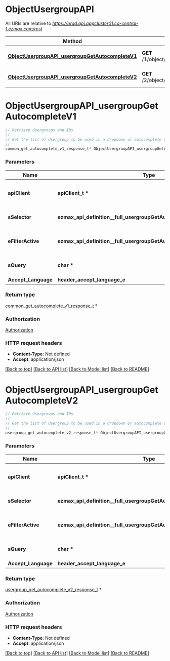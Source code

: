# ObjectUsergroupAPI

All URIs are relative to *https://prod.api.appcluster01.ca-central-1.ezmax.com/rest*

Method | HTTP request | Description
------------- | ------------- | -------------
[**ObjectUsergroupAPI_usergroupGetAutocompleteV1**](ObjectUsergroupAPI.md#ObjectUsergroupAPI_usergroupGetAutocompleteV1) | **GET** /1/object/usergroup/getAutocomplete/{sSelector} | Retrieve Usergroups and IDs
[**ObjectUsergroupAPI_usergroupGetAutocompleteV2**](ObjectUsergroupAPI.md#ObjectUsergroupAPI_usergroupGetAutocompleteV2) | **GET** /2/object/usergroup/getAutocomplete/{sSelector} | Retrieve Usergroups and IDs


# **ObjectUsergroupAPI_usergroupGetAutocompleteV1**
```c
// Retrieve Usergroups and IDs
//
// Get the list of Usergroup to be used in a dropdown or autocomplete control.
//
common_get_autocomplete_v1_response_t* ObjectUsergroupAPI_usergroupGetAutocompleteV1(apiClient_t *apiClient, ezmax_api_definition__full_usergroupGetAutocompleteV1_sSelector_e sSelector, ezmax_api_definition__full_usergroupGetAutocompleteV1_eFilterActive_e eFilterActive, char * sQuery, header_accept_language_e Accept_Language);
```

### Parameters
Name | Type | Description  | Notes
------------- | ------------- | ------------- | -------------
**apiClient** | **apiClient_t \*** | context containing the client configuration |
**sSelector** | **ezmax_api_definition__full_usergroupGetAutocompleteV1_sSelector_e** | The type of Usergroups to return | 
**eFilterActive** | **ezmax_api_definition__full_usergroupGetAutocompleteV1_eFilterActive_e** | Specify which results we want to display. | [optional] [default to &#39;Active&#39;]
**sQuery** | **char \*** | Allow to filter the returned results | [optional] 
**Accept_Language** | **header_accept_language_e** |  | [optional] 

### Return type

[common_get_autocomplete_v1_response_t](common_get_autocomplete_v1_response.md) *


### Authorization

[Authorization](../README.md#Authorization)

### HTTP request headers

 - **Content-Type**: Not defined
 - **Accept**: application/json

[[Back to top]](#) [[Back to API list]](../README.md#documentation-for-api-endpoints) [[Back to Model list]](../README.md#documentation-for-models) [[Back to README]](../README.md)

# **ObjectUsergroupAPI_usergroupGetAutocompleteV2**
```c
// Retrieve Usergroups and IDs
//
// Get the list of Usergroup to be used in a dropdown or autocomplete control.
//
usergroup_get_autocomplete_v2_response_t* ObjectUsergroupAPI_usergroupGetAutocompleteV2(apiClient_t *apiClient, ezmax_api_definition__full_usergroupGetAutocompleteV2_sSelector_e sSelector, ezmax_api_definition__full_usergroupGetAutocompleteV2_eFilterActive_e eFilterActive, char * sQuery, header_accept_language_e Accept_Language);
```

### Parameters
Name | Type | Description  | Notes
------------- | ------------- | ------------- | -------------
**apiClient** | **apiClient_t \*** | context containing the client configuration |
**sSelector** | **ezmax_api_definition__full_usergroupGetAutocompleteV2_sSelector_e** | The type of Usergroups to return | 
**eFilterActive** | **ezmax_api_definition__full_usergroupGetAutocompleteV2_eFilterActive_e** | Specify which results we want to display. | [optional] [default to &#39;Active&#39;]
**sQuery** | **char \*** | Allow to filter the returned results | [optional] 
**Accept_Language** | **header_accept_language_e** |  | [optional] 

### Return type

[usergroup_get_autocomplete_v2_response_t](usergroup_get_autocomplete_v2_response.md) *


### Authorization

[Authorization](../README.md#Authorization)

### HTTP request headers

 - **Content-Type**: Not defined
 - **Accept**: application/json

[[Back to top]](#) [[Back to API list]](../README.md#documentation-for-api-endpoints) [[Back to Model list]](../README.md#documentation-for-models) [[Back to README]](../README.md)


